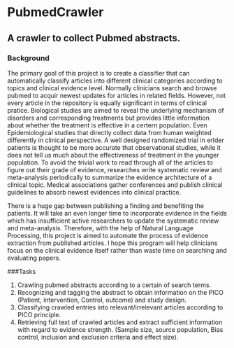 # PubmedCrawler
## A crawler to collect Pubmed abstracts.

### Background
The primary goal of this project is to create a classifier that can automatically classify articles into different clinical categories according to topics and clinical evidence level. Normally clinicians search and browse pubmed to acquir newest updates for articles in related fields. However, not every article in the repository is equally significant in terms of clinical pratice. Biological studies are aimed to reveal the underlying mechanism of disorders and corresponding treatments but provides little information about whether the treatment is effective in a certern population. Even Epidemiological studies that directly collect data from human weighted differently in clinical perspective. A well designed randomized trial in erlder patients is thought to be more accurate that observational studies, while it does not tell us much about the effectiveness of treatment in the younger population. To avoid the trivial work to read through all of the articles to figure out their grade of evidence, researches write systematic review and meta-analysis periodically to summarize the evidence architecture of a clinical topic. Medical associations gather conferences and publish clinical guidelines to absorb newest evidences into clinical practice.  

There is a huge gap between publishing a finding and benefiting the patients. It will take an even longer time to incorporate evidence in the fields which has insufficient active researchers to update the systematic review and meta-analysis. Therefore, with the help of Natural Language Processing, this project is aimed to automate the process of evidence extraction from published articles. I hope this program will help clinicians focus on the clinical evidence itself rather than waste time on searching and evaluating papers.

###Tasks 
1. Crawling pubmed abstracts according to a certain of search terms.  
2. Recognizing and tagging the abstract to obtain information on the PICO (Patient, intervention, Control, outcome) and study design.  
3. Classifying crawled entries into relevant/irrelevant articles according to PICO principle.  
4. Retrieving full text of crawled articles and extract sufficient information with regard to evidence strength. (Sample size, source population, Bias control, inclusion and exclusion criteria and effect size).  
